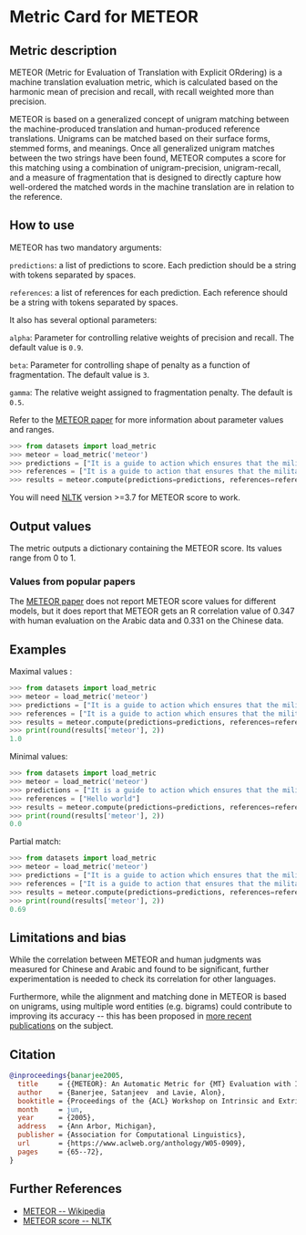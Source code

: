 # Metric Card for METEOR

## Metric description

METEOR (Metric for Evaluation of Translation with Explicit ORdering) is a machine translation evaluation metric, which is calculated based on the harmonic mean of precision and recall, with recall weighted more than precision. 

METEOR is based on a generalized concept of unigram matching between the machine-produced translation and human-produced reference translations. Unigrams can be matched based on their surface forms, stemmed forms, and meanings. Once all generalized unigram matches between the two strings have been found, METEOR computes a score for this matching using a combination of unigram-precision, unigram-recall, and a measure of fragmentation that is designed to directly capture how well-ordered the matched words in the machine translation are in relation to the reference. 


## How to use 

METEOR has two mandatory arguments:

`predictions`: a list of predictions to score. Each prediction should be a string with tokens separated by spaces.

`references`: a list of references for each prediction. Each reference should be a string with tokens separated by spaces.

It also has several optional parameters:

`alpha`: Parameter for controlling relative weights of precision and recall. The default value is `0.9`.

`beta`: Parameter for controlling shape of penalty as a function of fragmentation. The default value is `3`.

`gamma`: The relative weight assigned to fragmentation penalty. The default is `0.5`. 

Refer to the [METEOR paper](https://aclanthology.org/W05-0909.pdf) for more information about parameter values and ranges.

```python
>>> from datasets import load_metric
>>> meteor = load_metric('meteor')
>>> predictions = ["It is a guide to action which ensures that the military always obeys the commands of the party"]
>>> references = ["It is a guide to action that ensures that the military will forever heed Party commands"]
>>> results = meteor.compute(predictions=predictions, references=references)
```

You will need [NLTK](https://www.nltk.org/) version >=3.7 for METEOR score to work.

## Output values

The metric outputs a dictionary containing the METEOR score. Its values range from 0 to 1. 


### Values from popular papers
The [METEOR paper](https://aclanthology.org/W05-0909.pdf) does not report METEOR score values for different models, but it does report that METEOR gets an R correlation value of 0.347 with human evaluation on the Arabic data and 0.331 on the Chinese data. 


## Examples 

Maximal values :

```python
>>> from datasets import load_metric
>>> meteor = load_metric('meteor')
>>> predictions = ["It is a guide to action which ensures that the military always obeys the commands of the party"]
>>> references = ["It is a guide to action which ensures that the military always obeys the commands of the party"]
>>> results = meteor.compute(predictions=predictions, references=references)
>>> print(round(results['meteor'], 2))
1.0
```

Minimal values:

```python
>>> from datasets import load_metric
>>> meteor = load_metric('meteor')
>>> predictions = ["It is a guide to action which ensures that the military always obeys the commands of the party"]
>>> references = ["Hello world"]
>>> results = meteor.compute(predictions=predictions, references=references)
>>> print(round(results['meteor'], 2))
0.0
```

Partial match:

```python
>>> from datasets import load_metric
>>> meteor = load_metric('meteor')
>>> predictions = ["It is a guide to action which ensures that the military always obeys the commands of the party"]
>>> references = ["It is a guide to action that ensures that the military will forever heed Party commands"]
>>> results = meteor.compute(predictions=predictions, references=references)
>>> print(round(results['meteor'], 2))
0.69
```

## Limitations and bias

While the correlation between METEOR and human judgments was measured for Chinese and Arabic and found to be significant, further experimentation is needed to check its correlation for other languages. 

Furthermore, while the alignment and matching done in METEOR is based on unigrams, using multiple word entities (e.g. bigrams) could contribute to improving its accuracy -- this has been proposed in [more recent publications](https://www.cs.cmu.edu/~alavie/METEOR/pdf/meteor-naacl-2010.pdf) on the subject.


## Citation

```bibtex
@inproceedings{banarjee2005,
  title     = {{METEOR}: An Automatic Metric for {MT} Evaluation with Improved Correlation with Human Judgments},
  author    = {Banerjee, Satanjeev  and Lavie, Alon},
  booktitle = {Proceedings of the {ACL} Workshop on Intrinsic and Extrinsic Evaluation Measures for Machine Translation and/or Summarization},
  month     = jun,
  year      = {2005},
  address   = {Ann Arbor, Michigan},
  publisher = {Association for Computational Linguistics},
  url       = {https://www.aclweb.org/anthology/W05-0909},
  pages     = {65--72},
}
```
    
## Further References 
- [METEOR -- Wikipedia](https://en.wikipedia.org/wiki/METEOR)
- [METEOR score -- NLTK](https://www.nltk.org/_modules/nltk/translate/meteor_score.html)

